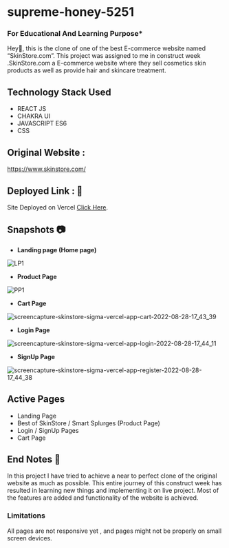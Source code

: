 # supreme-honey-5251
### For Educational And Learning Purpose*

Hey👋, this is the clone of one of the best E-commerce website named “SkinStore.com”. This project was assigned to me in construct week .SkinStore.com a E-commerce website where they sell cosmetics skin products as well as provide hair and skincare treatment.

## Technology Stack Used
- REACT JS
- CHAKRA UI
- JAVASCRIPT ES6
- CSS

## Original Website : 
https://www.skinstore.com/



## Deployed Link : 🌟
Site Deployed on Vercel [Click Here](https://skinstore-sigma.vercel.app/).



## Snapshots 📷
- **Landing page (Home page)**


![LP1](https://user-images.githubusercontent.com/80781196/187074540-0019ee6d-7d12-4fd5-b5d9-9cc8338cf944.png)




- **Product Page**


![PP1](https://user-images.githubusercontent.com/80781196/187074547-4745e4e7-117e-4bf6-8326-3ad3ecca2e7f.png)




- **Cart Page**


![screencapture-skinstore-sigma-vercel-app-cart-2022-08-28-17_43_39](https://user-images.githubusercontent.com/80781196/187074572-3198bdae-8fea-4077-bc47-eff3466514f6.png)




- **Login Page**


![screencapture-skinstore-sigma-vercel-app-login-2022-08-28-17_44_11](https://user-images.githubusercontent.com/80781196/187075058-45565f39-176e-4710-9d8f-e8334da4c17a.png)




- **SignUp Page**


![screencapture-skinstore-sigma-vercel-app-register-2022-08-28-17_44_38](https://user-images.githubusercontent.com/80781196/187075077-959800d0-af71-4d28-ada4-09a990f7d8c4.png)


## Active Pages 
- Landing Page
- Best of SkinStore / Smart Splurges (Product Page)
- Login / SignUp Pages
- Cart Page


## End Notes 📑
In this project I have tried to achieve a near to perfect clone of the original website as much as possible. This entire journey of this construct week has resulted in learning new things and implementing it on live project. Most of the features are added and functionality of the website is achieved.

### Limitations
All pages are not responsive yet , and pages might not be properly on small screen devices.
